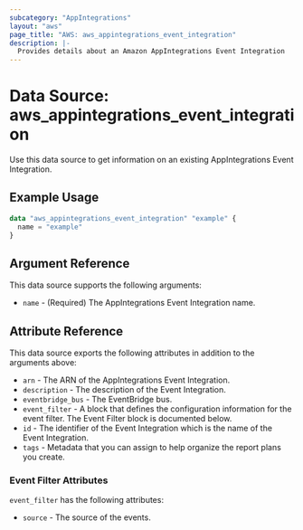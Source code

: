 ```yaml
---
subcategory: "AppIntegrations"
layout: "aws"
page_title: "AWS: aws_appintegrations_event_integration"
description: |-
  Provides details about an Amazon AppIntegrations Event Integration
---
```


# Data Source: aws_appintegrations_event_integration

Use this data source to get information on an existing AppIntegrations Event Integration.

## Example Usage

```terraform
data "aws_appintegrations_event_integration" "example" {
  name = "example"
}
```

## Argument Reference

This data source supports the following arguments:

* `name` - (Required) The AppIntegrations Event Integration name.

## Attribute Reference

This data source exports the following attributes in addition to the arguments above:

* `arn` - The ARN of the AppIntegrations Event Integration.
* `description` - The description of the Event Integration.
* `eventbridge_bus` - The EventBridge bus.
* `event_filter` - A block that defines the configuration information for the event filter. The Event Filter block is documented below.
* `id` - The identifier of the Event Integration which is the name of the Event Integration.
* `tags` - Metadata that you can assign to help organize the report plans you create.

### Event Filter Attributes

`event_filter` has the following attributes:

* `source` - The source of the events.
